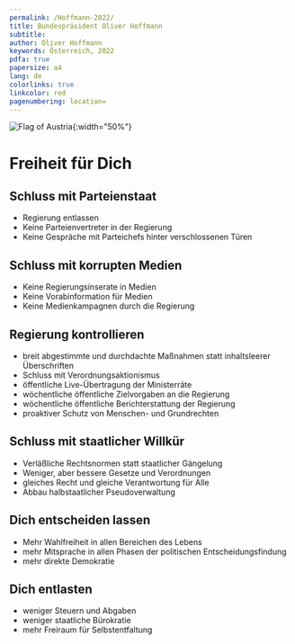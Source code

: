```yaml
---
permalink: /Hoffmann-2022/
title: Bundespräsident Oliver Hoffmann
subtitle: 
author: Oliver Hoffmann
keywords: Österreich, 2022
pdfa: true
papersize: a4
lang: de
colorlinks: true
linkcolor: red
pagenumbering: location=
---
```


![Flag of Austria](https://res.cloudinary.com/ontore/image/upload/f_auto,fl_any_format.sanitize,q_auto/v1658980446/2022-07-28-Fahne-%C3%96sterreich_mjs3x2.svg){:width="50%"}

# Freiheit für Dich

## Schluss mit Parteienstaat

* Regierung entlassen
* Keine Parteienvertreter in der Regierung
* Keine Gespräche mit Parteichefs hinter verschlossenen Türen

## Schluss mit korrupten Medien

* Keine Regierungsinserate in Medien
* Keine Vorabinformation für Medien
* Keine Medienkampagnen durch die Regierung

## Regierung kontrollieren

* breit abgestimmte und durchdachte Maßnahmen statt inhaltsleerer Überschriften
* Schluss mit Verordnungsaktionismus
* öffentliche Live-Übertragung der Ministerräte
* wöchentliche öffentliche Zielvorgaben an die Regierung
* wöchentliche öffentliche Berichterstattung der Regierung
* proaktiver Schutz von Menschen- und Grundrechten

## Schluss mit staatlicher Willkür

* Verläßliche Rechtsnormen statt staatlicher Gängelung
* Weniger, aber bessere Gesetze und Verordnungen
* gleiches Recht und gleiche Verantwortung für Alle
* Abbau halbstaatlicher Pseudoverwaltung

## Dich entscheiden lassen

* Mehr Wahlfreiheit in allen Bereichen des Lebens
* mehr Mitsprache in allen Phasen der politischen Entscheidungsfindung
* mehr direkte Demokratie

## Dich entlasten

* weniger Steuern und Abgaben
* weniger staatliche Bürokratie
* mehr Freiraum für Selbstentfaltung
